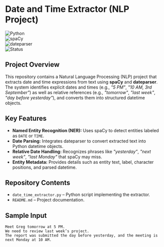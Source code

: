 # Date and Time Extractor (NLP Project)

![Python](https://img.shields.io/badge/Python-3.x-blue.svg)  
![spaCy](https://img.shields.io/badge/spaCy-NLP-green.svg)  
![dateparser](https://img.shields.io/badge/dateparser-TimeParsing-orange.svg)  
![Status](https://img.shields.io/badge/Status-Active-success.svg)

## Project Overview
This repository contains a Natural Language Processing (NLP) project that extracts date and time expressions from text using **spaCy** and **dateparser**.  
The system identifies explicit dates and times (e.g., *"5 PM"*, *"10 AM, 3rd September"*) as well as relative references (e.g., *"tomorrow"*, *"last week"*, *"day before yesterday"*), and converts them into structured datetime objects.

## Key Features
- **Named Entity Recognition (NER):** Uses spaCy to detect entities labeled as `DATE` or `TIME`.  
- **Date Parsing:** Integrates dateparser to convert extracted text into Python datetime objects.  
- **Relative Date Handling:** Recognizes phrases like *"yesterday"*, *"next week"*, *"last Monday"* that spaCy may miss.  
- **Entity Metadata:** Provides details such as entity text, label, character positions, and parsed datetime.  

## Repository Contents
- `date_time_extractor.py` – Python script implementing the extractor.  
- `README.md` – Project documentation.  

## Sample Input
```text
Meet Greg tomorrow at 5 PM.  
We need to review last week’s project.  
The report was submitted the day before yesterday, and the meeting is next Monday at 10 AM.
